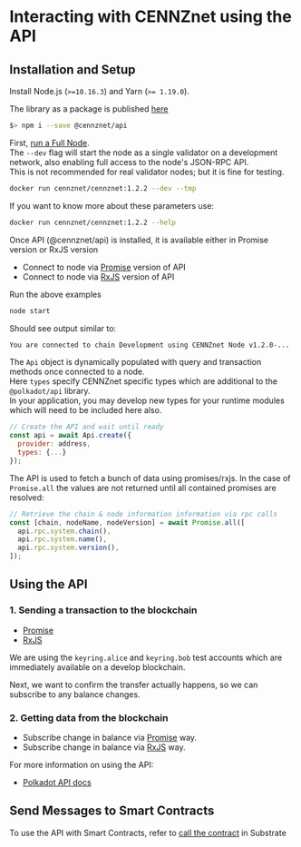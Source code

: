 # Interacting with CENNZnet using the API

## Installation and Setup

Install Node.js (`>=10.16.3`) and Yarn (`>= 1.19.0`).

The library as a package is published [here](https://www.npmjs.com/package/@cennznet/api)
```bash
$> npm i --save @cennznet/api
```

First, [run a Full Node](Network-participating/Node-operating/Running-a-Full-Node).  
The `--dev` flag will start the node as a single validator on a development network, also enabling full access to the node's JSON-RPC API.  
This is not recommended for real validator nodes; but it is fine for testing.

```bash
docker run cennznet/cennznet:1.2.2 --dev --tmp
```

If you want to know more about these parameters use:
```bash
docker run cennznet/cennznet:1.2.2 --help
```

Once API (@cennznet/api) is installed, it is available either in Promise version or RxJS version  
* Connect to node via [Promise](https://github.com/cennznet/api.js/blob/develop/docs/examples/promise/01_simple_connect/index.js) version of API
* Connect to node via [RxJS](https://github.com/cennznet/api.js/blob/develop/docs/examples/rx/01_simple_connect/index.js) version of API

Run the above examples  
```bash
node start
```

Should see output similar to:
```bash
You are connected to chain Development using CENNZnet Node v1.2.0-...
```

The `Api` object is dynamically populated with query and transaction methods once connected to a node.  
Here `types` specify CENNZnet specific types which are additional to the `@polkadot/api` library.  
In your application, you may develop new types for your runtime modules which will need to be included here also.  
```js
// Create the API and wait until ready
const api = await Api.create({
  provider: address,
  types: {...}
});
```

The API is used to fetch a bunch of data using promises/rxjs. In the case of `Promise.all` the values are not returned until all contained promises are resolved:
```js
// Retrieve the chain & node information information via rpc calls
const [chain, nodeName, nodeVersion] = await Promise.all([
  api.rpc.system.chain(),
  api.rpc.system.name(),
  api.rpc.system.version(),
]);
```

## Using the API

### 1. Sending a transaction to the blockchain

* [Promise](https://github.com/cennznet/api.js/blob/develop/docs/examples/promise/06_make_transfer/index.js)
* [RxJS](https://github.com/cennznet/api.js/blob/develop/docs/examples/rx/06_make_transfer/index.js)

We are using the `keyring.alice` and `keyring.bob` test accounts which are immediately available on a develop blockchain. 

Next, we want to confirm the transfer actually happens, so we can subscribe to any balance changes.

### 2. Getting data from the blockchain

* Subscribe change in balance via [Promise](https://github.com/cennznet/api.js/blob/develop/docs/examples/promise/03_listen_to_balance_change/index.js) way.
* Subscribe change in balance via [RxJS](https://github.com/cennznet/api.js/blob/develop/docs/examples/rx/03_listen_to_balance_change/index.js) way.

For more information on using the API:
* [Polkadot API docs](https://polkadot.js.org/api/start/)

## Send Messages to Smart Contracts
To use the API with Smart Contracts, refer to [call the contract](https://substrate.dev/substrate-contracts-workshop/#/0/calling-your-contract) in Substrate 